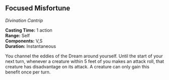 ## Focused Misfortune
_Divination Cantrip_

**Casting Time:** 1 action  
**Range:** Self  
**Components:** V,S  
**Duration:** Instantaneous

You channel the eddies of the Dream around yourself. Until the start of your next turn, whenever a creature within 5 feet of you makes an attack roll, that creature has disadvantage on its attack. A creature can only gain this benefit once per turn.
